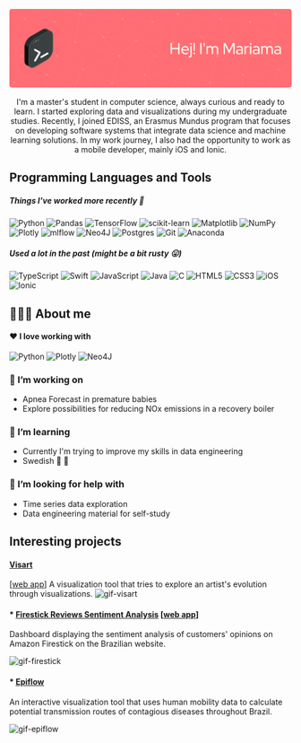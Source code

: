 ![Header](./github-header-image.png)


<p align="center">I'm a master's student in computer science, always curious and ready to learn. I started exploring data and visualizations during my undergraduate studies. Recently, I joined EDISS, an Erasmus Mundus program that focuses on developing software systems that integrate data science and machine learning solutions. In my work journey, I also had the opportunity to work as a mobile developer, mainly iOS and Ionic.</p>



## Programming Languages and Tools 

##### Things I've worked more recently :muscle:

![Python](https://img.shields.io/badge/python-3670A0?style=for-the-badge&logo=python&logoColor=ffdd54) ![Pandas](https://img.shields.io/badge/pandas-%23150458.svg?style=for-the-badge&logo=pandas&logoColor=white) ![TensorFlow](https://img.shields.io/badge/TensorFlow-%23FF6F00.svg?style=for-the-badge&logo=TensorFlow&logoColor=white) ![scikit-learn](https://img.shields.io/badge/scikit--learn-%23F7931E.svg?style=for-the-badge&logo=scikit-learn&logoColor=white)  ![Matplotlib](https://img.shields.io/badge/Matplotlib-%23ffffff.svg?style=for-the-badge&logo=Matplotlib&logoColor=black)  ![NumPy](https://img.shields.io/badge/numpy-%23013243.svg?style=for-the-badge&logo=numpy&logoColor=white) ![Plotly](https://img.shields.io/badge/Plotly-%233F4F75.svg?style=for-the-badge&logo=plotly&logoColor=white) ![mlflow](https://img.shields.io/badge/mlflow-%23d9ead3.svg?style=for-the-badge&logo=numpy&logoColor=blue) ![Neo4J](https://img.shields.io/badge/Neo4j-008CC1?style=for-the-badge&logo=neo4j&logoColor=white) ![Postgres](https://img.shields.io/badge/postgres-%23316192.svg?style=for-the-badge&logo=postgresql&logoColor=white) ![Git](https://img.shields.io/badge/git-%23F05033.svg?style=for-the-badge&logo=git&logoColor=white) ![Anaconda](https://img.shields.io/badge/Anaconda-%2344A833.svg?style=for-the-badge&logo=anaconda&logoColor=white)



##### Used a lot in the past (might be a bit rusty :stuck_out_tongue:)

![TypeScript](https://img.shields.io/badge/typescript-%23007ACC.svg?style=for-the-badge&logo=typescript&logoColor=white) ![Swift](https://img.shields.io/badge/swift-F54A2A?style=for-the-badge&logo=swift&logoColor=white) ![JavaScript](https://img.shields.io/badge/javascript-%23323330.svg?style=for-the-badge&logo=javascript&logoColor=%23F7DF1E) ![Java](https://img.shields.io/badge/java-%23ED8B00.svg?style=for-the-badge&logo=openjdk&logoColor=white) ![C](https://img.shields.io/badge/c-%2300599C.svg?style=for-the-badge&logo=c&logoColor=white) ![HTML5](https://img.shields.io/badge/html5-%23E34F26.svg?style=for-the-badge&logo=html5&logoColor=white) ![CSS3](https://img.shields.io/badge/css3-%231572B6.svg?style=for-the-badge&logo=css3&logoColor=white) ![iOS](https://img.shields.io/badge/iOS-000000?style=for-the-badge&logo=ios&logoColor=white)![Ionic](https://img.shields.io/badge/Ionic-%233880FF.svg?style=for-the-badge&logo=Ionic&logoColor=white)



## 👩🏽‍💻 About me

#### :heart: I love working with 

![Python](https://img.shields.io/badge/python-3670A0?style=for-the-badge&logo=python&logoColor=ffdd54) ![Plotly](https://img.shields.io/badge/Plotly-%233F4F75.svg?style=for-the-badge&logo=plotly&logoColor=white) ![Neo4J](https://img.shields.io/badge/Neo4j-008CC1?style=for-the-badge&logo=neo4j&logoColor=white)


### 🔭 I’m working on

- Apnea Forecast in premature babies
- Explore possibilities for reducing NOx emissions in a recovery boiler

### 🌱 I’m learning

- Currently I'm trying to improve my skills in data engineering
- Swedish :yellow_heart: :blue_heart:
  

### 🤔 I’m looking for help with

- Time series data exploration
- Data engineering material for self-study


## Interesting projects

#### **[Visart](https://github.com/lucascouri2/residencia-vizart)** 

[[web app](https://visart.onrender.com/)]
A visualization tool that tries to explore an artist's evolution through visualizations.
![gif-visart](https://github.com/mariamaOlive/mariamaOlive/assets/2599977/94234d6a-09e0-48e2-ad1d-c33a626d85e8)

#### * **[Firestick Reviews Sentiment Analysis](https://github.com/lucascouri2/residencia-mineracao)** [[web app](https://sentiment-analysis-firestick.streamlit.app/)]
Dashboard displaying the sentiment analysis of customers' opinions on Amazon Firestick on the Brazilian website.

![gif-firestick](https://github.com/mariamaOlive/mariamaOlive/assets/2599977/5c0a59f2-bc57-420f-8d74-5b886158c303)

#### * **[Epiflow](https://github.com/mariamaOlive/alerta-pandemia)**
An interactive visualization tool that uses human mobility data to calculate potential transmission routes of contagious diseases throughout Brazil.

![gif-epiflow](https://github.com/mariamaOlive/mariamaOlive/assets/2599977/7c33fa73-f8cc-42e9-97ec-bbc4511f5502)





